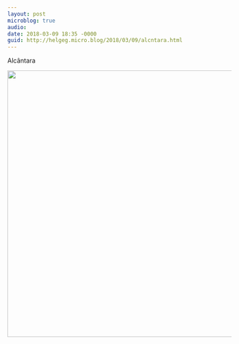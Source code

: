 ```yaml
---
layout: post
microblog: true
audio: 
date: 2018-03-09 18:35 -0000
guid: http://helgeg.micro.blog/2018/03/09/alcntara.html
---
```

Alcântara

<img src="http://microblog.helgegudmundsen.com/uploads/2018/2d62337b37.jpg" width="600" height="600" />
